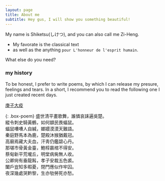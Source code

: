 ```yaml
---
layout: page
title: About me
subtitle: Hey gus, I will show you something beautiful!
---
```


My name is Shiketsu(しけつ), and you can also call me Zi-Heng.

- My favorate is the classical text 
- as well as the anything `pour L'honneur de l'esprit humain`.

What else do you need?

### my history

To be honest, I prefer to write poems, by which I can release my presure, feelings and tears. In a short, I recommend you to read the following one I just created recent days.

[庚子大疫](https://www.52shici.com/works.php?mem_id=118459&works_id=2172845) 

{: .box-poem}
盛世清平畫歌舞，誰憐哀誄遍吳楚。<br>
縱令刺史騎黃鶴，如何顓民畏蝠鼠。<br>
蝠鼠嘈嘈人自緘，嫏嬛漠漠天難語。<br>
秦庭野馬本為鹿，楚殿沐猴猶戴冠。<br>
高廟焉藏大夫血，汗靑仍鑑碧心丹。<br>
那堪市骨黃金臺，鮑椁嬴棺不得安。<br>
蔡甸新平荒壠丘，明堂病胔無人收。<br>
公卿尙有垂龍髥，孝子安裁五色裘。<br>
闔戶豈知多暇憂，閉門應似作牢囚。<br>
夜深幾處哭黔黎，生亦劬勞死亦愁。

